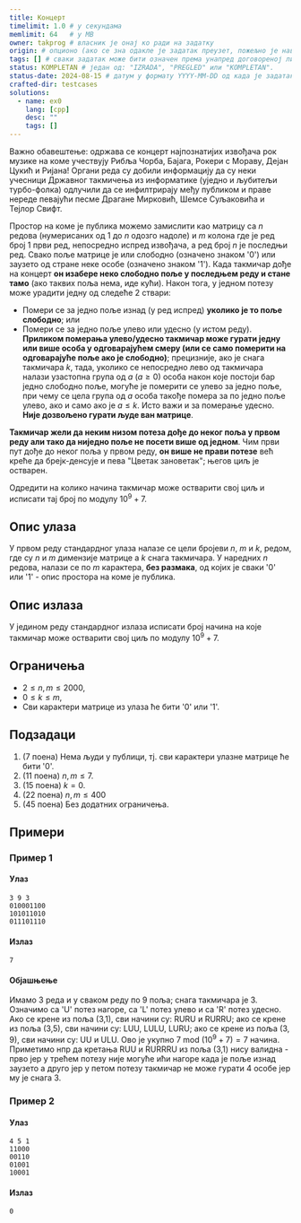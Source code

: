 ```yaml
---
title: Концерт
timelimit: 1.0 # у секундама
memlimit: 64   # y MB
owner: takprog # власник је онај ко ради на задатку
origin: # опционо (ако се зна одакле је задатак преузет, пожељно је навести извор)
tags: [] # сваки задатак може бити означен према унапред договореној листи ознака
status: KOMPLETAN # један од: "IZRADA", "PREGLED" или "KOMPLETAN".
status-date: 2024-08-15 # датум у формату YYYY-MM-DD од када је задатак у наведеном статусу
crafted-dir: testcases
solutions:
  - name: ex0
    lang: [cpp]
    desc: ""
    tags: []
---
```


Важно обавештење: одржава се концерт најпознатијих извођача рок музике на коме учествују Рибља Чорба, Бајага, Рокери с Мораву, Дејан Цукић и Ријана! Органи реда су добили информацију да су неки учесници Државног такмичења из информатике (уједно и љубитељи турбо-фолка) одлучили да се инфилтрирају међу публиком и праве нереде певајући песме Драгане Мирковић, Шемсе Суљаковића и Тејлор Свифт.

Простор на коме је публика можемо замислити као матрицу са $n$ редова (нумерисаних од $1$ до $n$ одозго надоле) и $m$ колона где је ред број $1$ први ред, непосредно испред извођача, а ред број $n$ је последњи ред. Свако поље матрице је или слободно (означено знаком '$0$') или заузето од стране неке особе (означено знаком '$1$'). Када такмичар дође на концерт **он изабере неко слободно поље у последњем реду и стане тамо** (ако таквих поља нема, иде кући). Након тога, у једном потезу може урадити једну од следеће 2 ствари:

 - Помери се за једно поље изнад (у ред испред) **уколико је то поље слободно**; или
 - Помери се за једно поље улево или удесно (у истом реду). **Приликом померања улево/удесно такмичар може гурати једну или више особа у одговарајућем смеру (или се само померити на одговарајуће поље ако је слободно)**; прецизније, ако је снага такмичара $k$, тада, уколико се непосредно лево од такмичара налази узастопна група од $a$ ($a \geq 0$) особа након које постоји бар једно слободно поље, могуће је померити се улево за једно поље, при чему се цела група од $a$ особа такође помера за по једно поље улево, ако и само ако је $a \leq k$. Исто важи и за померање удесно. **Није дозвољено гурати људе ван матрице**.

**Такмичар жели да неким низом потеза дође до неког поља у првом реду али тако да ниједно поље не посети више од једном**. Чим први пут дође до неког поља у првом реду, **он више не прави потезе** већ креће да брејк-денсује и пева "Цветак зановетак"; његов циљ је остварен.

Одредити на колико начина такмичар може остварити свој циљ и исписати тај број по модулу $10^9+7$.

## Опис улаза

У првом реду стандардног улаза налазе се цели бројеви $n$, $m$ и $k$, редом, где су $n$ и $m$ димензије матрице а $k$ снага такмичара. У наредних $n$ редова, налази се по $m$ карактера, **без размака**, од којих је сваки '$0$' или '$1$' - опис простора на коме је публика.

## Опис излаза

У једином реду стандардног излаза исписати број начина на које такмичар може остварити свој циљ по модулу $10^9+7$.

## Ограничења
- $2 \leq n, m \leq 2000$,
- $0 \leq k \leq m$,
- Сви карактери матрице из улаза ће бити '$0$' или '$1$'.

## Подзадаци

1. (7 поена) Нема људи у публици, тј. сви карактери улазне матрице ће бити '$0$'.
2. (11 поена) $n,m \leq 7$.
3. (15 поена) $k = 0$.
4. (22 поена) $n, m \leq 400$
5. (45 поена) Без додатних ограничења.

## Примери

### Пример 1

#### Улаз

```
3 9 3
010001100
101011010
011101110
```

#### Излаз

```
7
```
#### Објашњење
Имамо 3 реда и у сваком реду по 9 поља; снага такмичара је 3. Означимо са 'U' потез нагоре, са 'L'  потез улево и са 'R'  потез удесно. Ако се крене из поља (3,1), сви начини су: RURU и RURRU; ако се крене из поља (3,5), сви начини су: LUU, LULU, LURU; ако се крене из поља (3, 9), сви начини су: UU и ULU. Ово је укупно $7$ mod $(10^9 + 7) = 7$ начина. Приметимо нпр да кретања RUU и RURRRU из поља (3,1) нису валидна - прво јер у трећем потезу није могуће ићи нагоре када је поље изнад заузето а друго јер у петом потезу такмичар не може гурати 4 особе јер му је снага 3.

### Пример 2

#### Улаз

```
4 5 1
11000
00110
01001
10001
```

#### Излаз

```
0
```

